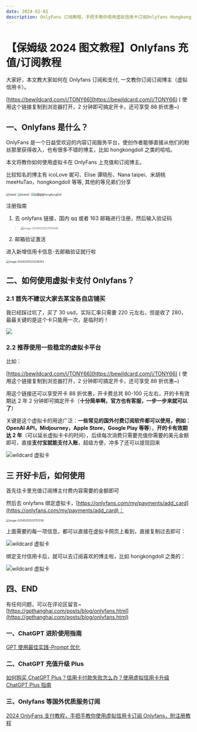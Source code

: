 ```yaml
---
date: 2024-02-01
description: OnlyFans 订阅教程，手把手教你使用虚拟信用卡订阅Onlyfans Hongkongdoll
---
```


# 【保姆级 2024 图文教程】Onlyfans 充值/订阅教程

大家好，本文教大家如何在 Onlyfans 订阅和支付, 一文教你订阅订阅博主（虚拟信用卡）。

[https://bewildcard.com/i/TONY66](https://bewildcard.com/i/TONY66) ( 使用这个链接复制到浏览器打开，2 分钟即可搞定开卡，还可享受 88 折优惠~)

## 一、Onlyfans 是什么？

OnlyFans 是一个日益受欢迎的内容订阅服务平台，使创作者能够直接从他们的粉丝那里获得收入，也有很多不错的博主，比如 hongkongdoll 之类的哈哈。

本文将教你如何使用虚拟卡在 OnlyFans 上充值和订阅博主。

比较知名的博主有 icoLove 妮可、Elise 谭晓彤、Nana taipei、米胡桃 meeHuTao，hongkongdoll 等等, 其他的等兄弟们分享

<img src="https://image.chatrepo.top/6377119369150433502465296.jpg" alt="hkdoll" style="zoom:50%;" />

<img src="https://image.chatrepo.top/6377119369074910076276491.png" alt="hkdoll2" style="zoom: 50%;" />

<img src="https://image.chatrepo.top/6377119369175948846239215.png" alt="玩偶姐姐HongKongDoll" style="zoom:50%;" />

注册指南

1. 去 onlyfans 链接，国内 qq 或者 163 邮箱进行注册，然后输入验证码

>  <img src="https://image.chatrepo.top/image-20240201223150446.png" alt="image-20240201223150446" style="zoom:50%;" />

2. 邮箱验证激活

进入新增信用卡信息-去邮箱验证就行啦

<img src="https://image.chatrepo.top/image-20240201223236353.png" alt="image-20240201223236353" style="zoom:50%;" />

## 二、如何使用虚拟卡支付 Onlyfans？

### 2.1 首先不建议大家去某宝各自店铺买

我已经踩过坑了，买了 30 usd，实际汇率只需要 220 元左右，但是收了 280，最最关键的是这个卡只能用一次，是临时的！

![](https://cdn.how2cs.cn/csguide/152529.jpg)

### 2.2 推荐使用一些稳定的虚拟卡平台

比如：

[https://bewildcard.com/i/TONY66](https://bewildcard.com/i/TONY66) ( 使用这个链接复制到浏览器打开，2 分钟即可搞定开卡，还可享受 88 折优惠~)

用这个链接还可以享受开卡 88 折优惠，开卡费总共 80-100 元左右，开的卡有效期达 2 年 2 分钟即可搞定开卡（**十分简单啊，官方也有客服，一步一步来就可以了**）

关键是这个虚拟卡的用途广泛：**一些常见的国外付费订阅软件都可以使用，例如：OpenAI API，Midjourney，Apple Store，Google Play 等等**）。**开的卡有效期达 2 年**（可以延长虚拟卡卡的时间），后续每次消费只需要充值你需要的美元金额即可，直接**支付宝就能支付入账**，超级方便，冲多了还可以提现回来

![wildcard 虚拟卡](https://cdn.how2cs.cn/csguide/152535.png)

## 三 开好卡后，如何使用

首先往卡里充值订阅博主付费内容需要的金额即可

然后去 onlyfans 绑定虚拟卡，[https://onlyfans.com/my/payments/add_card](https://onlyfans.com/my/payments/add_card)：

<img src="https://image.chatrepo.top/image-20240201223757236.png" alt="image-20240201223757236" style="zoom:50%;" />

上面需要的每一项信息，都可以直接在虚拟卡网页上看到，直接复制过去即可：

![wildcard 虚拟卡](https://cdn.how2cs.cn/csguide/152547.png)

绑定支付信用卡后，就可以去订阅喜欢的博主啦，比如 hongkongdoll 之类的：

![wildcard 虚拟卡](https://cdn.how2cs.cn/csguide/152556.png)

## 四、END

有任何问题，可以在评论区留言~  
[https://gpthanghai.com/posts/blog/onlyfans.html](https://gpthanghai.com/posts/blog/onlyfans.html)

### 一、ChatGPT 进阶使用指南

[GPT 使用最佳实践-Prompt 优化](../gpt/gpt-intro)

### 二、ChatGPT 充值升级 Plus

[如何购买 ChatGPT Plus？信用卡付款失败怎么办？使用虚拟信用卡升级 ChatGPT Plus 指南  
](../gpt/gpt-plus)

### 三、Onlyfans 等国外优质服务订阅

[2024 OnlyFans 支付教程，手把手教你使用虚拟信用卡订阅 Onlyfans，附注册教程](https://gpthanghai.com/posts/blog/onlyfans.html)
